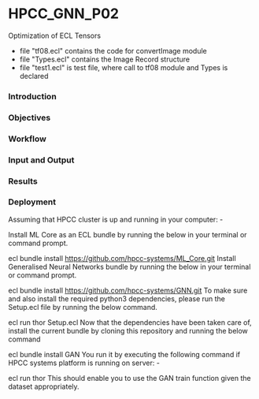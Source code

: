 # HPCC_GNN_P02
Optimization of ECL Tensors


- file "tf08.ecl" contains the code for convertImage module
- file "Types.ecl" contains the Image Record structure
- file "test1.ecl" is test file, where call to tf08 module and Types is declared
  

### Introduction




### Objectives




### Workflow



### Input and Output






### Results



### Deployment

Assuming that HPCC cluster is up and running in your computer: -

Install ML Core as an ECL bundle by running the below in your terminal or command prompt.

 ecl bundle install https://github.com/hpcc-systems/ML_Core.git
Install Generalised Neural Networks bundle by running the below in your terminal or command prompt.

 ecl bundle install https://github.com/hpcc-systems/GNN.git
To make sure and also install the required python3 dependencies, please run the Setup.ecl file by running the below command.

 ecl run thor Setup.ecl
Now that the dependencies have been taken care of, install the current bundle by cloning this repository and running the below command

 ecl bundle install GAN
You run it by executing the following command if HPCC systems platform is running on server: -

 ecl run thor <filename>
This should enable you to use the GAN train function given the dataset appropriately.
